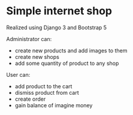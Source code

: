 # Simple internet shop

Realized using Django 3 and Bootstrap 5

Administrator can:
* create new products and add images to them
* create new shops
* add some quantity of product to any shop

User can:
* add product to the cart
* dismiss product from cart
* create order
* gain balance of imagine money
